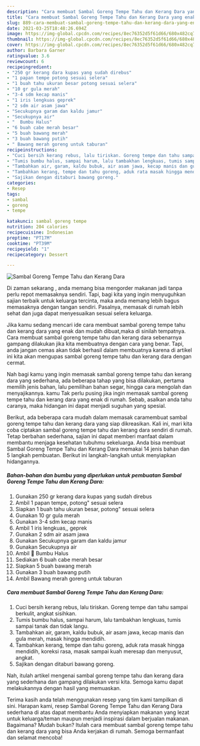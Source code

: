 ```yaml
---
description: "Cara membuat Sambal Goreng Tempe Tahu dan Kerang Dara yang enak Untuk Jualan"
title: "Cara membuat Sambal Goreng Tempe Tahu dan Kerang Dara yang enak Untuk Jualan"
slug: 889-cara-membuat-sambal-goreng-tempe-tahu-dan-kerang-dara-yang-enak-untuk-jualan
date: 2021-03-25T18:48:26.694Z
image: https://img-global.cpcdn.com/recipes/8ec76352d5f61d66/680x482cq70/sambal-goreng-tempe-tahu-dan-kerang-dara-foto-resep-utama.jpg
thumbnail: https://img-global.cpcdn.com/recipes/8ec76352d5f61d66/680x482cq70/sambal-goreng-tempe-tahu-dan-kerang-dara-foto-resep-utama.jpg
cover: https://img-global.cpcdn.com/recipes/8ec76352d5f61d66/680x482cq70/sambal-goreng-tempe-tahu-dan-kerang-dara-foto-resep-utama.jpg
author: Barbara Garner
ratingvalue: 3.6
reviewcount: 6
recipeingredient:
- "250 gr kerang dara kupas yang sudah direbus"
- "1 papan tempe potong sesuai selera"
- "1 buah tahu ukuran besar potong sesuai selera"
- "10 gr gula merah"
- "3-4 sdm kecap manis"
- "1 iris lengkuas geprek"
- "2 sdm air asam jawa"
- "Secukupnya garam dan kaldu jamur"
- "Secukupnya air"
- "  Bumbu Halus"
- "6 buah cabe merah besar"
- "5 buah bawang merah"
- "3 buah bawang putih"
- " Bawang merah goreng untuk taburan"
recipeinstructions:
- "Cuci bersih kerang rebus, lalu tiriskan. Goreng tempe dan tahu sampai berkulit, angkat sisihkan."
- "Tumis bumbu halus, sampai harum, lalu tambakhan lengkuas, tumis sampai tanak dan tidak langu."
- "Tambahkan air, garam, kaldu bubuk, air asam jawa, kecap manis dan gula merah, masak hingga mendidih."
- "Tambahkan kerang, tempe dan tahu goreng, aduk rata masak hingga mendidih, koreksi rasa, masak sampai kuah meresap dan menyusut, angkat."
- "Sajikan dengan ditaburi bawang goreng."
categories:
- Resep
tags:
- sambal
- goreng
- tempe

katakunci: sambal goreng tempe 
nutrition: 204 calories
recipecuisine: Indonesian
preptime: "PT17M"
cooktime: "PT39M"
recipeyield: "1"
recipecategory: Dessert

---
```



![Sambal Goreng Tempe Tahu dan Kerang Dara](https://img-global.cpcdn.com/recipes/8ec76352d5f61d66/680x482cq70/sambal-goreng-tempe-tahu-dan-kerang-dara-foto-resep-utama.jpg)

Di zaman  sekarang , anda memang bisa mengorder makanan jadi tanpa perlu repot memasaknya sendiri. Tapi, bagi kita yang ingin menyuguhkan sajian terbaik untuk keluarga tercinta, maka anda memang lebih bagus memasaknya dengan tangan sendiri. Pasalnya, memasak di rumah lebih sehat dan juga dapat menyesuaikan sesuai selera keluarga.

Jika kamu sedang mencari ide cara membuat sambal goreng tempe tahu dan kerang dara yang enak dan mudah dibuat,maka di sinilah tempatnya. Cara membuat sambal goreng tempe tahu dan kerang dara  sebenarnya gampang dilakukan jika kita membuatnya dengan cara yang benar. Tapi, anda jangan cemas akan tidak berhasil dalam membuatnya 
karena di artikel ini kita akan mengupas sambal goreng tempe tahu dan kerang dara dengan cermat.  



Nah bagi kamu yang ingin memasak sambal goreng tempe tahu dan kerang dara yang sederhana, ada beberapa tahap yang bisa dilakukan, pertama memilih jenis bahan, lalu pemilihan bahan segar, hingga cara mengolah dan menyajikannya. kamu Tak perlu pusing jika ingin memasak sambal goreng tempe tahu dan kerang dara yang enak di rumah. Sebab, asalkan anda  tahu caranya, maka hidangan ini dapat menjadi suguhan yang spesial.

Berikut, ada beberapa cara mudah dalam memasak caramembuat sambal goreng tempe tahu dan kerang dara yang siap dikreasikan. Kali ini, mari kita coba ciptakan sambal goreng tempe tahu dan kerang dara sendiri di rumah. Tetap berbahan sederhana, sajian ini dapat memberi manfaat dalam membantu menjaga kesehatan tubuhmu sekeluarga. Anda bisa membuat Sambal Goreng Tempe Tahu dan Kerang Dara memakai 14 jenis bahan dan 5 langkah pembuatan. Berikut ini langkah-langkah untuk menyiapkan hidangannya.

<!--inarticleads1-->

##### Bahan-bahan dan bumbu yang diperlukan untuk pembuatan Sambal Goreng Tempe Tahu dan Kerang Dara:

1. Gunakan 250 gr kerang dara kupas yang sudah direbus
1. Ambil 1 papan tempe, potong&#34; sesuai selera
1. Siapkan 1 buah tahu ukuran besar, potong&#34; sesuai selera
1. Gunakan 10 gr gula merah
1. Gunakan 3-4 sdm kecap manis
1. Ambil 1 iris lengkuas,, geprek
1. Gunakan 2 sdm air asam jawa
1. Gunakan Secukupnya garam dan kaldu jamur
1. Gunakan Secukupnya air
1. Ambil  🧄 Bumbu Halus
1. Sediakan 6 buah cabe merah besar
1. Siapkan 5 buah bawang merah
1. Gunakan 3 buah bawang putih
1. Ambil  Bawang merah goreng untuk taburan




<!--inarticleads2-->

##### Cara membuat Sambal Goreng Tempe Tahu dan Kerang Dara:

1. Cuci bersih kerang rebus, lalu tiriskan. Goreng tempe dan tahu sampai berkulit, angkat sisihkan.
1. Tumis bumbu halus, sampai harum, lalu tambakhan lengkuas, tumis sampai tanak dan tidak langu.
1. Tambahkan air, garam, kaldu bubuk, air asam jawa, kecap manis dan gula merah, masak hingga mendidih.
1. Tambahkan kerang, tempe dan tahu goreng, aduk rata masak hingga mendidih, koreksi rasa, masak sampai kuah meresap dan menyusut, angkat.
1. Sajikan dengan ditaburi bawang goreng.




Nah, itulah artikel mengenai  sambal goreng tempe tahu dan kerang dara  yang sederhana dan gampang dilakukan versi kita. Semoga kamu dapat melakukannya dengan hasil yang memuaskan. 

Terima kasih anda telah menggunakan resep yang tim kami tampilkan di sini. Harapan kami, resep  Sambal Goreng Tempe Tahu dan Kerang Dara sederhana di atas dapat membantu Anda menyiapkan makanan yang lezat untuk keluarga/teman maupun menjadi inspirasi dalam berjualan makanan. Bagaimana? Mudah bukan? Itulah cara membuat sambal goreng tempe tahu dan kerang dara yang bisa Anda kerjakan di rumah. Semoga bermanfaat dan selamat mencoba!

